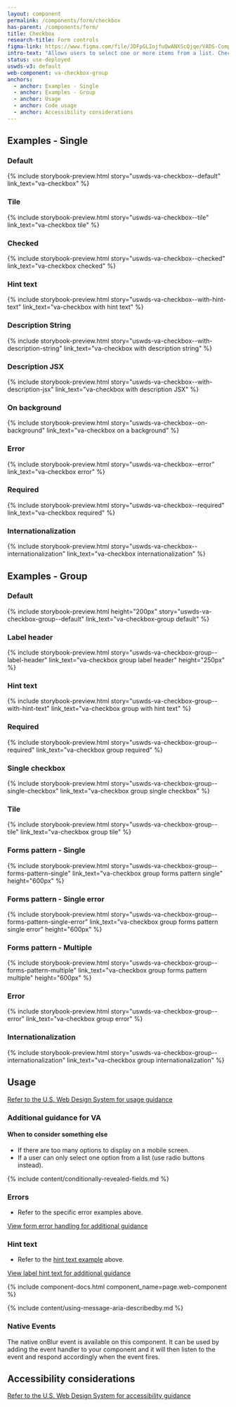 ```yaml
---
layout: component
permalink: /components/form/checkbox
has-parent: /components/form/
title: Checkbox
research-title: Form controls
figma-link: https://www.figma.com/file/JDFpGLIojfuQwANXScQjqe/VADS-Component-Examples?type=design&node-id=35%3A178&mode=design&t=TiJHClaf3VQ6wU6B-1
intro-text: "Allows users to select one or more items from a list. Checkboxes are an easily understandable way to indicate that users can select one or more answers to a question or items from a list."
status: use-deployed
uswds-v3: default
web-component: va-checkbox-group
anchors:
  - anchor: Examples - Single
  - anchor: Examples - Group
  - anchor: Usage
  - anchor: Code usage
  - anchor: Accessibility considerations
---
```


## Examples - Single

### Default

{% include storybook-preview.html story="uswds-va-checkbox--default" link_text="va-checkbox" %}

### Tile

{% include storybook-preview.html story="uswds-va-checkbox--tile" link_text="va-checkbox tile" %}

### Checked

{% include storybook-preview.html story="uswds-va-checkbox--checked" link_text="va-checkbox checked" %}

### Hint text

{% include storybook-preview.html story="uswds-va-checkbox--with-hint-text" link_text="va-checkbox with hint text" %}

### Description String

{% include storybook-preview.html story="uswds-va-checkbox--with-description-string" link_text="va-checkbox with description string" %}

### Description JSX

{% include storybook-preview.html story="uswds-va-checkbox--with-description-jsx" link_text="va-checkbox with description JSX" %}

### On background

{% include storybook-preview.html story="uswds-va-checkbox--on-background" link_text="va-checkbox on a background" %}

### Error

{% include storybook-preview.html story="uswds-va-checkbox--error" link_text="va-checkbox error" %}

### Required

{% include storybook-preview.html story="uswds-va-checkbox--required" link_text="va-checkbox required" %}

### Internationalization

{% include storybook-preview.html story="uswds-va-checkbox--internationalization" link_text="va-checkbox internationalization" %}

## Examples - Group

### Default

{% include storybook-preview.html height="200px" story="uswds-va-checkbox-group--default" link_text="va-checkbox-group default" %}

### Label header

{% include storybook-preview.html story="uswds-va-checkbox-group--label-header" link_text="va-checkbox group label header" height="250px" %}

### Hint text

{% include storybook-preview.html story="uswds-va-checkbox-group--with-hint-text" link_text="va-checkbox group with hint text" %}

### Required

{% include storybook-preview.html story="uswds-va-checkbox-group--required" link_text="va-checkbox group required" %}

### Single checkbox

{% include storybook-preview.html story="uswds-va-checkbox-group--single-checkbox" link_text="va-checkbox group single checkbox" %}

### Tile

{% include storybook-preview.html story="uswds-va-checkbox-group--tile" link_text="va-checkbox group tile" %}

### Forms pattern - Single

{% include storybook-preview.html story="uswds-va-checkbox-group--forms-pattern-single" link_text="va-checkbox group forms pattern single" height="600px" %}

### Forms pattern - Single error

{% include storybook-preview.html story="uswds-va-checkbox-group--forms-pattern-single-error" link_text="va-checkbox group forms pattern single error" height="600px" %}

### Forms pattern - Multiple

{% include storybook-preview.html story="uswds-va-checkbox-group--forms-pattern-multiple" link_text="va-checkbox group forms pattern multiple" height="600px" %}

### Error

{% include storybook-preview.html story="uswds-va-checkbox-group--error" link_text="va-checkbox group error" %}

### Internationalization

{% include storybook-preview.html story="uswds-va-checkbox-group--internationalization" link_text="va-checkbox group internationalization" %}

## Usage

<a class="vads-c-action-link--blue" href="https://designsystem.digital.gov/components/checkbox/">Refer to the U.S. Web Design System for usage guidance</a>

### Additional guidance for VA

#### When to consider something else

* If there are too many options to display on a mobile screen.
* If a user can only select one option from a list (use radio buttons instead).

{% include content/conditionally-revealed-fields.md %}

### Errors

* Refer to the specific error examples above.

<a class="vads-c-action-link--blue" href="{{ site.baseurl }}/components/form/#error-handling">
  View form error handling for additional guidance
</a>
  
### Hint text

* Refer to the [hint text example](#hint-text) above.

<a class="vads-c-action-link--blue" href="{{ site.baseurl }}/components/form/label#hint-text">
  View label hint text for additional guidance
</a>

{% include component-docs.html component_name=page.web-component %}

{% include content/using-message-aria-describedby.md %}

### Native Events

The native onBlur event is available on this component. It can be used by adding the event handler to your component and it will then listen to the event and respond accordingly when the event fires.

## Accessibility considerations

<a class="vads-c-action-link--blue" href="https://designsystem.digital.gov/components/checkbox/#accessibility-checkbox">Refer to the U.S. Web Design System for accessibility guidance</a>